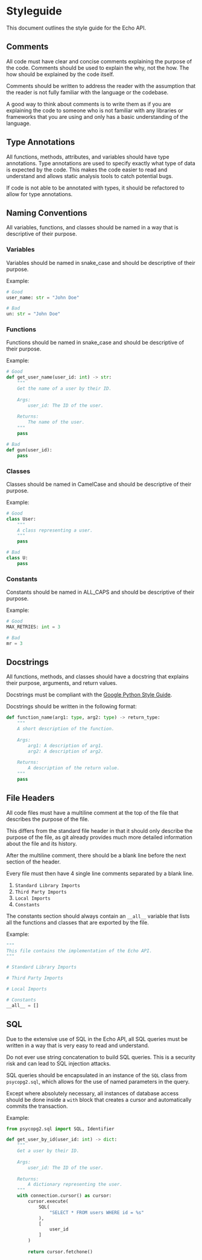 # Styleguide 

This document outlines the style guide for the Echo API.

## Comments

All code must have clear and concise comments explaining the purpose of the code. Comments should be used to explain 
the why, not the how. The how should be explained by the code itself.

Comments should be written to address the reader with the assumption that the reader is not fully familiar with the 
language or the codebase. 

A good way to think about comments is to write them as if you are explaining the code to someone who is not familiar 
with any libraries or frameworks that you are using and only has a basic understanding of the language.

## Type Annotations

All functions, methods, attributes, and variables should have type annotations. Type annotations are used to specify
exactly what type of data is expected by the code. This makes the code easier to read and understand and allows 
static analysis tools to catch potential bugs.

If code is not able to be annotated with types, it should be refactored to allow for type annotations.

## Naming Conventions

All variables, functions, and classes should be named in a way that is descriptive of their purpose.

### Variables

Variables should be named in snake_case and should be descriptive of their purpose.

Example:

```python
# Good
user_name: str = "John Doe"

# Bad
un: str = "John Doe"
```

### Functions

Functions should be named in snake_case and should be descriptive of their purpose.

Example:

```python
# Good
def get_user_name(user_id: int) -> str:
    """
    Get the name of a user by their ID.
    
    Args:
        user_id: The ID of the user.
        
    Returns:
        The name of the user.
    """
    pass

# Bad
def gun(user_id):
    pass
```

### Classes

Classes should be named in CamelCase and should be descriptive of their purpose.

Example:

```python
# Good
class User:
    """
    A class representing a user.
    """
    pass

# Bad
class U:
    pass
```

### Constants

Constants should be named in ALL_CAPS and should be descriptive of their purpose.

Example:

```python
# Good
MAX_RETRIES: int = 3

# Bad
mr = 3
```

## Docstrings

All functions, methods, and classes should have a docstring that explains their purpose, arguments, and return values.

Docstrings must be compliant with the [Google Python Style Guide](https://google.github.io/styleguide/pyguide.html#38-comments-and-docstrings).

Docstrings should be written in the following format:

```python
def function_name(arg1: type, arg2: type) -> return_type:
    """
    A short description of the function.
    
    Args:
        arg1: A description of arg1.
        arg2: A description of arg2.
        
    Returns:
        A description of the return value.
    """
    pass
```

## File Headers

All code files must have a multiline comment at the top of the file that describes the purpose of the file.

This differs from the standard file header in that it should only describe the purpose of the file, as git already
provides much more detailed information about the file and its history.

After the multiline comment, there should be a blank line before the next section of the header.

Every file must then have 4 single line comments separated by a blank line.

1. `Standard Library Imports`
2. `Third Party Imports`
3. `Local Imports`
4. `Constants`

The constants section should always contain an `__all__` variable that lists all the functions and classes that are exported by the file.

Example:

```python
"""
This file contains the implementation of the Echo API.
"""

# Standard Library Imports

# Third Party Imports

# Local Imports

# Constants
__all__ = []
```

## SQL

Due to the extensive use of SQL in the Echo API, all SQL queries must be written in a way that is very easy to read and understand.

Do not ever use string concatenation to build SQL queries. This is a security risk and can lead to SQL injection attacks.

SQL queries should be encapsulated in an instance of the `SQL` class from `psycopg2.sql`, which allows for the use of
named parameters in the query.

Except where absolutely necessary, all instances of database access should be done inside a `with` block that creates a
cursor and automatically commits the transaction.

Example:

```python
from psycopg2.sql import SQL, Identifier

def get_user_by_id(user_id: int) -> dict:
    """
    Get a user by their ID.
    
    Args:
        user_id: The ID of the user.
        
    Returns:
        A dictionary representing the user.
    """
    with connection.cursor() as cursor:
        cursor.execute(
            SQL(
                "SELECT * FROM users WHERE id = %s"
            ),
            [
                user_id
            ]
        )
        
        return cursor.fetchone()
```

